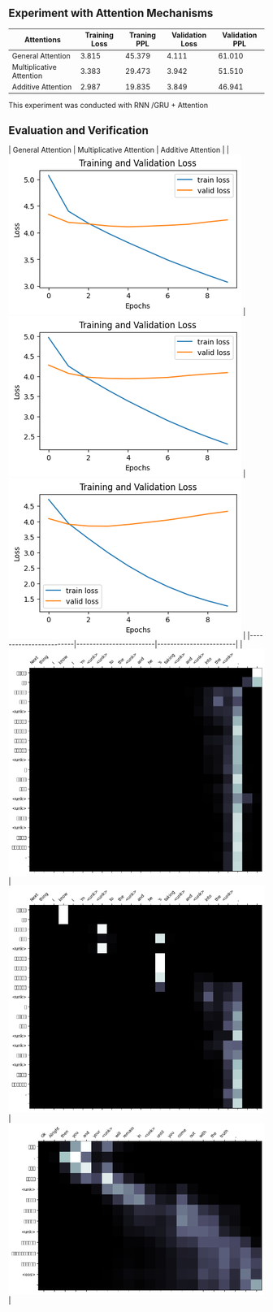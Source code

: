 ## Experiment with Attention Mechanisms

| Attentions | Training Loss | Traning PPL | Validation Loss | Validation PPL |
|----------|----------|----------|----------|----------|
|General Attention    | 3.815     | 45.379     | 4.111     | 61.010     |
| Multiplicative Attention   | 3.383     | 29.473     | 3.942     | 51.510     |
| Additive Attention  | 2.987     | 19.835     | 3.849     | 46.941     |

This experiment was conducted with RNN /GRU + Attention 
## Evaluation and Verification
| General Attention | Multiplicative Attention | Additive Attention |
| ![Image 1](genaralAttention1.png) | ![Image 2](multiplicativeAttention1.png) | ![Image 3](AdditiveAttention1.png) |
|------------------------|------------------------|------------------------|
| ![Image 4](genaralAttention2.png) | ![Image 5](multiplicativeAttention2.png) | ![Image 6](AdditiveAttention2.png) |
